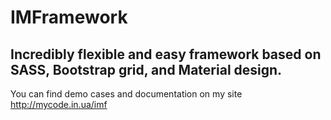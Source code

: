# IMFramework
## Incredibly flexible and easy framework based on SASS, Bootstrap grid, and Material design.

You can find demo cases and documentation on my site <http://mycode.in.ua/imf>